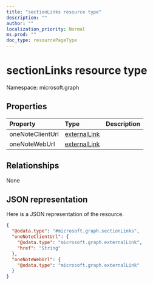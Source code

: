 ```yaml
---
title: "sectionLinks resource type"
description: ""
author: ""
localization_priority: Normal
ms.prod: ""
doc_type: resourcePageType
---
```


# sectionLinks resource type


Namespace: microsoft.graph



## Properties
|Property|Type|Description|
|:---|:---|:---|
|oneNoteClientUrl|[externalLink](../resources/externallink.md)||
|oneNoteWebUrl|[externalLink](../resources/externallink.md)||

## Relationships
None

## JSON representation
Here is a JSON representation of the resource.
<!-- {
  "blockType": "resource",
  "@odata.type": "microsoft.graph.sectionLinks"
}
-->
``` json
{
  "@odata.type": "#microsoft.graph.sectionLinks",
  "oneNoteClientUrl": {
    "@odata.type": "microsoft.graph.externalLink",
    "href": "String"
  },
  "oneNoteWebUrl": {
    "@odata.type": "microsoft.graph.externalLink"
  }
}
```

